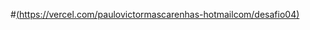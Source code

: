 #[(https://vercel.com/paulovictormascarenhas-hotmailcom/desafio04)](https://desafio04-opal.vercel.app/)
